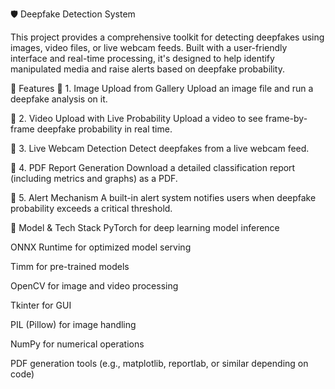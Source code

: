 🛡️ Deepfake Detection System

This project provides a comprehensive toolkit for detecting deepfakes using images, video files, or live webcam feeds. Built with a user-friendly interface and real-time processing, it's designed to help identify manipulated media and raise alerts based on deepfake probability.

🚀 Features
🔹 1. Image Upload from Gallery
Upload an image file and run a deepfake analysis on it.

🔹 2. Video Upload with Live Probability
Upload a video to see frame-by-frame deepfake probability in real time.

🔹 3. Live Webcam Detection
Detect deepfakes from a live webcam feed.

🔹 4. PDF Report Generation
Download a detailed classification report (including metrics and graphs) as a PDF.

🔹 5. Alert Mechanism
A built-in alert system notifies users when deepfake probability exceeds a critical threshold.

🧠 Model & Tech Stack
PyTorch for deep learning model inference

ONNX Runtime for optimized model serving

Timm for pre-trained models

OpenCV for image and video processing

Tkinter for GUI

PIL (Pillow) for image handling

NumPy for numerical operations

PDF generation tools (e.g., matplotlib, reportlab, or similar depending on code)
